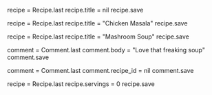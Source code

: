 recipe = Recipe.last recipe.title = nil recipe.save

recipe = Recipe.last recipe.title = "Chicken Masala" recipe.save

recipe = Recipe.last recipe.title = "Mashroom Soup" recipe.save

comment = Comment.last comment.body = "Love that freaking soup" comment.save

comment = Comment.last comment.recipe_id = nil comment.save

recipe = Recipe.last recipe.servings = 0 recipe.save
